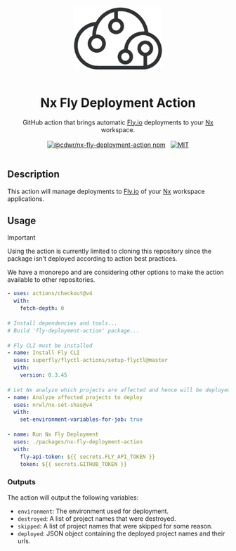 <p align="center">
  <br />
  <img width="200" src="../../assets/cdwr-cloud.png" alt="codeware sthlm logo">
  <br />
  <br />
</p>

<h1 align='center'>Nx Fly Deployment Action</h1>

<p align='center'>
  GitHub action that brings automatic <a href='https://fly.io'>Fly.io</a> deployments to your <a href='https://nx.dev'>Nx</a>  workspace.
  <br />
  <br />
  <a href='https://www.npmjs.com/package/@cdwr/nx-fly-deployment-action'><img src='https://img.shields.io/npm/v/@cdwr/nx-fly-deployment-action?label=npm%20version' alt='@cdwr/nx-fly-deployment-action npm'></a>
  &nbsp;
  <a href='https://opensource.org/licenses/MIT'><img src='https://img.shields.io/badge/License-MIT-green.svg' alt='MIT'></a>
  <br />
  <br />
</p>

## Description

This action will manage deployments to [Fly.io](https://fly.io) of your [Nx](https://nx.dev) workspace applications.

## Usage

> [!IMPORTANT]
> Using the action is currently limited to cloning this repository since the package isn't deployed according to action best practices.
>
> We have a monorepo and are considering other options to make the action available to other repositories.

```yaml
- uses: actions/checkout@v4
  with:
    fetch-depth: 0

# Install dependencies and tools...
# Build 'fly-deployment-action' package...

# Fly CLI must be installed
- name: Install Fly CLI
  uses: superfly/flyctl-actions/setup-flyctl@master
  with:
    version: 0.3.45

# Let Nx analyze which projects are affected and hence will be deployed
- name: Analyze affected projects to deploy
  uses: nrwl/nx-set-shas@v4
  with:
    set-environment-variables-for-job: true

- name: Run Nx Fly Deployment
  uses: ./packages/nx-fly-deployment-action
  with:
    fly-api-token: ${{ secrets.FLY_API_TOKEN }}
    token: ${{ secrets.GITHUB_TOKEN }}
```

### Outputs

The action will output the following variables:

- `environment`: The environment used for deployment.
- `destroyed`: A list of project names that were destroyed.
- `skipped`: A list of project names that were skipped for some reason.
- `deployed`: JSON object containing the deployed project names and their urls.
